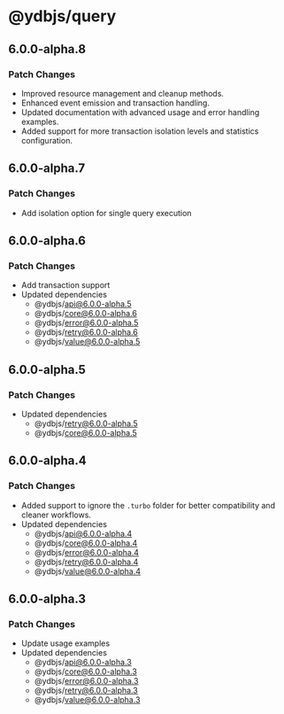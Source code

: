 # @ydbjs/query

## 6.0.0-alpha.8

### Patch Changes

- Improved resource management and cleanup methods.
- Enhanced event emission and transaction handling.
- Updated documentation with advanced usage and error handling examples.
- Added support for more transaction isolation levels and statistics configuration.

## 6.0.0-alpha.7

### Patch Changes

- Add isolation option for single query execution

## 6.0.0-alpha.6

### Patch Changes

- Add transaction support
- Updated dependencies
  - @ydbjs/api@6.0.0-alpha.5
  - @ydbjs/core@6.0.0-alpha.6
  - @ydbjs/error@6.0.0-alpha.5
  - @ydbjs/retry@6.0.0-alpha.6
  - @ydbjs/value@6.0.0-alpha.5

## 6.0.0-alpha.5

### Patch Changes

- Updated dependencies
  - @ydbjs/retry@6.0.0-alpha.5
  - @ydbjs/core@6.0.0-alpha.5

## 6.0.0-alpha.4

### Patch Changes

- Added support to ignore the `.turbo` folder for better compatibility and cleaner workflows.
- Updated dependencies
  - @ydbjs/api@6.0.0-alpha.4
  - @ydbjs/core@6.0.0-alpha.4
  - @ydbjs/error@6.0.0-alpha.4
  - @ydbjs/retry@6.0.0-alpha.4
  - @ydbjs/value@6.0.0-alpha.4

## 6.0.0-alpha.3

### Patch Changes

- Update usage examples
- Updated dependencies
  - @ydbjs/api@6.0.0-alpha.3
  - @ydbjs/core@6.0.0-alpha.3
  - @ydbjs/error@6.0.0-alpha.3
  - @ydbjs/retry@6.0.0-alpha.3
  - @ydbjs/value@6.0.0-alpha.3
